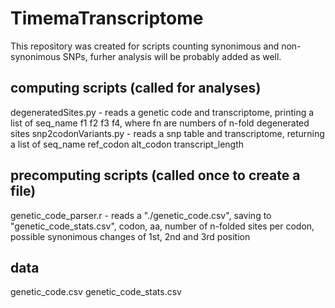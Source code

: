 # TimemaTranscriptome
This repository was created for scripts counting synonimous and non-synonimous SNPs, furher analysis will be probably added as well.

## computing scripts (called for analyses)
degeneratedSites.py - reads a genetic code and transcriptome, printing a list of seq_name f1 f2 f3 f4, where fn are numbers of n-fold degenerated sites
snp2codonVariants.py - reads a snp table and transcriptome, returning a list of seq_name ref_codon alt_codon transcript_length

## precomputing scripts (called once to create a file)
genetic_code_parser.r - reads a "./genetic_code.csv", saving to "genetic_code_stats.csv", codon, aa, number of n-folded sites per codon, possible synonimous changes of 1st, 2nd and 3rd position

## data
genetic_code.csv
genetic_code_stats.csv




